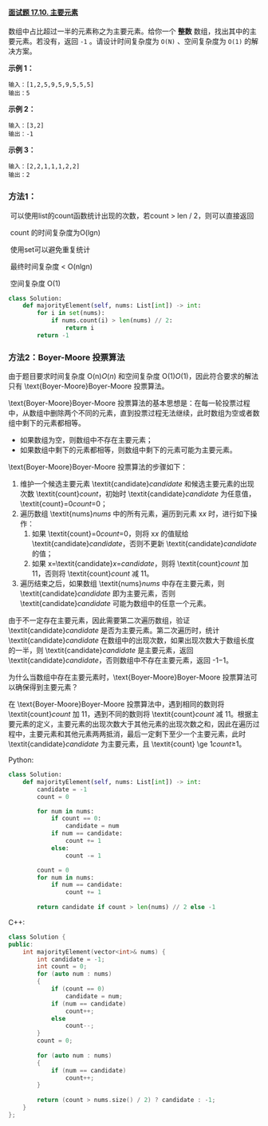 #### [面试题 17.10. 主要元素](https://leetcode-cn.com/problems/find-majority-element-lcci/)

数组中占比超过一半的元素称之为主要元素。给你一个 **整数** 数组，找出其中的主要元素。若没有，返回 `-1` 。请设计时间复杂度为 `O(N)` 、空间复杂度为 `O(1)` 的解决方案。

**示例 1：**

```
输入：[1,2,5,9,5,9,5,5,5]
输出：5
```

**示例 2：**

```
输入：[3,2]
输出：-1
```

**示例 3：**

```
输入：[2,2,1,1,1,2,2]
输出：2
```



### **方法1：**

​	可以使用list的count函数统计出现的次数，若count  > len / 2，则可以直接返回

​	count 的时间复杂度为O(lgn)

​	使用set可以避免重复统计

​	最终时间复杂度 < O(nlgn)

​			空间复杂度    O(1)

```python
class Solution:
    def majorityElement(self, nums: List[int]) -> int:
        for i in set(nums):
            if nums.count(i) > len(nums) // 2:
                return i
        return -1
```

### 方法2：Boyer-Moore 投票算法

由于题目要求时间复杂度 O(n)*O*(*n*) 和空间复杂度 O(1)*O*(1)，因此符合要求的解法只有 \text{Boyer-Moore}Boyer-Moore 投票算法。

\text{Boyer-Moore}Boyer-Moore 投票算法的基本思想是：在每一轮投票过程中，从数组中删除两个不同的元素，直到投票过程无法继续，此时数组为空或者数组中剩下的元素都相等。

- 如果数组为空，则数组中不存在主要元素；
- 如果数组中剩下的元素都相等，则数组中剩下的元素可能为主要元素。

\text{Boyer-Moore}Boyer-Moore 投票算法的步骤如下：

1. 维护一个候选主要元素 \textit{candidate}*candidate* 和候选主要元素的出现次数 \textit{count}*count*，初始时 \textit{candidate}*candidate* 为任意值，\textit{count}=0*count*=0；
2. 遍历数组 \textit{nums}*nums* 中的所有元素，遍历到元素 x*x* 时，进行如下操作：
   1. 如果 \textit{count}=0*count*=0，则将 x*x* 的值赋给 \textit{candidate}*candidate*，否则不更新 \textit{candidate}*candidate* 的值；
   2. 如果 x=\textit{candidate}*x*=*candidate*，则将 \textit{count}*count* 加 11，否则将 \textit{count}*count* 减 11。
3. 遍历结束之后，如果数组 \textit{nums}*nums* 中存在主要元素，则 \textit{candidate}*candidate* 即为主要元素，否则 \textit{candidate}*candidate* 可能为数组中的任意一个元素。

由于不一定存在主要元素，因此需要第二次遍历数组，验证 \textit{candidate}*candidate* 是否为主要元素。第二次遍历时，统计 \textit{candidate}*candidate* 在数组中的出现次数，如果出现次数大于数组长度的一半，则 \textit{candidate}*candidate* 是主要元素，返回 \textit{candidate}*candidate*，否则数组中不存在主要元素，返回 -1−1。

为什么当数组中存在主要元素时，\text{Boyer-Moore}Boyer-Moore 投票算法可以确保得到主要元素？

在 \text{Boyer-Moore}Boyer-Moore 投票算法中，遇到相同的数则将 \textit{count}*count* 加 11，遇到不同的数则将 \textit{count}*count* 减 11。根据主要元素的定义，主要元素的出现次数大于其他元素的出现次数之和，因此在遍历过程中，主要元素和其他元素两两抵消，最后一定剩下至少一个主要元素，此时 \textit{candidate}*candidate* 为主要元素，且 \textit{count} \ge 1*count*≥1。

Python:

```python
class Solution:
    def majorityElement(self, nums: List[int]) -> int:
        candidate = -1
        count = 0

        for num in nums:
            if count == 0:
                candidate = num
            if num == candidate:
                count += 1
            else:
                count -= 1

        count = 0 
        for num in nums:
            if num == candidate:
                count += 1
        
        return candidate if count > len(nums) // 2 else -1
```

C++:

```c++
class Solution {
public:
    int majorityElement(vector<int>& nums) {
        int candidate = -1;
        int count = 0;
        for (auto num : nums)
        {
            if (count == 0)
                candidate = num;
            if (num == candidate)
                count++;
            else
                count--;
        }
        count = 0;
        
        for (auto num : nums)
        {
            if (num == candidate)
                count++;
        }
        
        return (count > nums.size() / 2) ? candidate : -1;
    }
};
```

